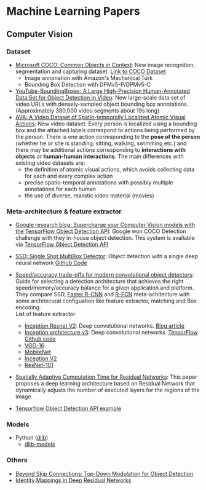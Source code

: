 # Machine Learning Papers

## Computer Vision

### Dataset

* [Microsoft COCO: Common Objects in Context](https://arxiv.org/pdf/1405.0312.pdf): New image recognition, segmentation and capturing dataset. [Link to COCO Dataset](http://mscoco.org/home/)
  * Image annonation with Amazon's Mechanical Turk
  * Bounding Box Detection with DPMv5-P/DPMv5-C
* [YouTube-BoundingBoxes: A Large High-Precision
Human-Annotated Data Set for Object Detection in Video](https://arxiv.org/pdf/1702.00824.pdf): New large-scale data set of video URLs with densely-sampled object bounding box annotations. (Approximately 380,000 video segments about 19s
long)
* [AVA: A Video Dataset of Spatio-temporally Localized Atomic Visual Actions](https://arxiv.org/pdf/1705.08421.pdf): New video dataset. Every person is localized using a bounding box and the attached labels correspond to actions being performed by the person. There is one action corresponding to the **pose of the person** (whether he or she is standing, sitting, walking, swimming etc.) and there may be additional actions corresponding to **interactions with objects** or **human-human interactions**. The main differences with existing video datasets are: 
  * the definition of atomic visual actions, which avoids collecting data for each and every complex action
  * precise spatio-temporal annotations with possibly multiple annotations for each human
  * the use of diverse, realistic video material (movies)



### Meta-architecture & feature extractor
  
* [Google research blog: Supercharge your Computer Vision models with the TensorFlow Object Detection API](https://research.googleblog.com/2017/06/supercharge-your-computer-vision-models.html): Google won COCO Detection challenge with they in-house object detection. This system is available via [TensorFlow Object Detection API](https://github.com/tensorflow/models/tree/master/object_detection)
* [SSD: Single Shot MultiBox Detector](https://arxiv.org/pdf/1512.02325.pdf): Object detection with a single deep neural network [Github Code](https://github.com/weiliu89/caffe/tree/ssd)
* [Speed/accuracy trade-offs for modern convolutional object detectors](https://arxiv.org/pdf/1611.10012.pdf): Guide for selecting a detection architecture that achieves the right speed/memory/accuracy balance for a given application and platform. They compare SSD, [Faster R-CNN](https://arxiv.org/abs/1506.01497) and [R-FCN](https://arxiv.org/pdf/1605.06409.pdf) meta-achitecture with some architecural configuation like feature extractor, matching and Box encoding.
<br>List of feature extractor
  * [Inception Resnet V2](https://arxiv.org/pdf/1602.07261.pdf): Deep convolutional networks. [Blog article](https://research.googleblog.com/2016/08/improving-inception-and-image.html)
  * [Inception architecture v3](https://arxiv.org/pdf/1512.00567.pdf): Deep convolutional networks. [TensorFlow Github code](https://github.com/tensorflow/models/blob/master/slim/nets/inception_v3.py)
  * [VGG-16](https://arxiv.org/pdf/1409.1556.pdf)
  * [MobileNet](https://arxiv.org/pdf/1704.04861.pdf)
  * [Inception V2](https://arxiv.org/pdf/1502.03167.pdf)
  * [ResNet-101](https://arxiv.org/pdf/1512.03385.pdf)
* [Spatially Adaptive Computation Time for Residual Networks](https://arxiv.org/pdf/1612.02297.pdf): This paper proposes a deep learning architecture based on Residual Network that dynamically adjusts the number of executed layers for the regions of the image. 

* [Tensorflow Object Detection API example](https://cloud.google.com/blog/big-data/2017/06/training-an-object-detector-using-cloud-machine-learning-engine)

### Models
* Python ([dlib](http://dlib.net/))
  * [dlib-models](https://github.com/davisking/dlib-models)
  
### Others

* [Beyond Skip Connections: Top-Down Modulation for Object Detection](https://arxiv.org/pdf/1612.06851.pdf)
* [Identity Mappings in Deep Residual Networks](https://arxiv.org/pdf/1603.05027.pdf)
